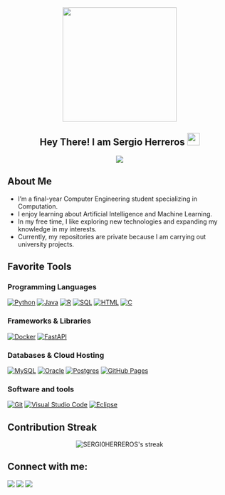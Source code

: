 

<h2 align="center">
  <img align="center" height="256px" src="https://user-images.githubusercontent.com/51513908/150689872-eaa21d9a-7c65-4662-938c-26091c09cd70.svg"> 
  <br>
  <br>
  Hey There! I am Sergio Herreros <img src="https://media.giphy.com/media/hvRJCLFzcasrR4ia7z/giphy.gif" width="28">
</h2>


<p align="center">
  <img src="https://readme-typing-svg.herokuapp.com?color=%2336BCF7&size=48&center=true&width=800&height=100&lines=Computer+Science+Student">
</p>





## About Me
<ul>
  <li>I’m a final-year Computer Engineering student specializing in Computation.</li>
  <li>I enjoy learning about Artificial Intelligence and Machine Learning.</li>
  <li>In my free time, I like exploring new technologies and expanding my knowledge in my interests.</li>
  <li>Currently, my repositories are private because I am carrying out university projects.</li>
</ul>



  
  
## Favorite Tools

### Programming Languages

<p>
    <a href="https://github.com/search?q=user%3ADenverCoder1+language%3Apython"><img alt="Python" src="https://img.shields.io/badge/Python-14354C.svg?logo=python&logoColor=white"></a>
    <a href="https://img.shields.io/badge/Java-%23ED8B00.svg?logo=openjdk&logoColor=white"><img alt = "Java" src="https://img.shields.io/badge/Java-%23ED8B00.svg?logo=openjdk&logoColor=white"></a>
    <a href="https://img.shields.io/badge/R-%23276DC3.svg?logo=r&logoColor=white"><img alt = "R" src ="https://img.shields.io/badge/R-%23276DC3.svg?logo=r&logoColor=white"></a>  
    <a href="https://github.com/search?q=user%3ADenverCoder1+language%3Asql"><img alt="SQL" src="https://custom-icon-badges.herokuapp.com/badge/SQL-025E8C.svg?logo=database&logoColor=white"></a>
    <a href="https://github.com/search?q=user%3ADenverCoder1+language%3Ahtml"><img alt="HTML" src="https://img.shields.io/badge/HTML-E34F26.svg?logo=html5&logoColor=white"></a>
    <a href="https://github.com/search?q=user%3ADenverCoder1+language%3Ac"><img alt="C" src="https://custom-icon-badges.herokuapp.com/badge/C-03599C.svg?logo=c-in-hexagon&logoColor=white"></a>
</p>

### Frameworks & Libraries

<p>
    <a href="#"><img alt="Docker" src="https://img.shields.io/badge/Docker-2496ED?logo=docker&logoColor=fff"></a>
    <a href="#"><img alt="FastAPI" src="https://img.shields.io/badge/FastAPI-009485.svg?logo=fastapi&logoColor=white"></a>
</p>

### Databases & Cloud Hosting

<p>
    <a href="#"><img alt="MySQL" src="https://img.shields.io/badge/MySQL-00f.svg?logo=mysql&logoColor=white"></a>
    <a href="#"><img alt="Oracle" src ="https://img.shields.io/badge/Oracle-F00000.svg?logo=oracle&logoColor=white"></a>
    <a href="#"><img alt="Postgres" src="https://img.shields.io/badge/Postgres-%23316192.svg?logo=postgresql&logoColor=white"></a>  
    <a href="#"><img alt="GitHub Pages" src="https://img.shields.io/badge/GitHub%20Pages-327FC7.svg?logo=github&logoColor=white"></a>
</p>

### Software and tools

<p>
    <a href="#"><img alt="Git" src="https://img.shields.io/badge/Git-F05033.svg?logo=git&logoColor=white"></a>
    <a href="#"><img alt="Visual Studio Code" src="https://img.shields.io/badge/Visual%20Studio%20Code-0078d7.svg?logo=visual-studio-code&logoColor=white"></a>
    <a href="#"><img alt="Eclipse" src="https://img.shields.io/badge/Eclipse-FE7A16.svg?style=for-the-badge&logo=Eclipse&logoColor=white"></a>

</p>



 ## Contribution Streak

<p align="center">
    <img title="Get streak stats for your profile at git.io/streak-stats" alt="SERGI0HERREROS's streak" src="https://streak-stats.demolab.com/?user=SERGI0HERREROS"/>
</p>


    
## Connect with me:
  
  <p>
<a href="https://github.com/SERGI0HERREROS"><img src="https://img.shields.io/badge/-SERGI0HERREROS-black?logo=github&style=flat-square"/></a>
<a href="https://www.linkedin.com/in/herreros-sergio/"><img src="https://img.shields.io/badge/-SERGIO HERREROS-blue?logo=linkedin&style=flat-square"></a>
<a href="mailto:sherrerosfernandez@gmail.com"><img src="https://img.shields.io/badge/-Gmail Contact-grey?logo=gmail&style=flat-square"/></a>
</p>
  


